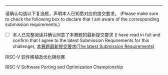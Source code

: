 <!-- 请在以上位置添加 Pull request 描述 -->
<!-- Please add Pull request description above -->

---

请确认勾选以下复选框，声明本人已知悉对应的提交要求。
(Please make sure to check the following box to declare that I am aware of the corresponding submission requirements.)

- [ ] 本人已完整阅读并确认同意了本赛题的最新提交要求
      (I have read in full and confirm that I agree to the latest Submission Requirements for this challenge),
      [本赛题最新提交要求(The latest Submission Requirements)](https://rvspoc.org/P2426/#提交说明)


RISC-V 软件移植及优化锦标赛

RISC-V Software Porting and Optimization Championship
